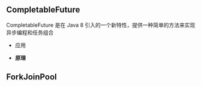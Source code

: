 
## CompletableFuture

CompletableFuture 是在 Java 8 引入的一个新特性，提供一种简单的方法来实现异步编程和任务组合

-  应用

-  **原理**

## ForkJoinPool

